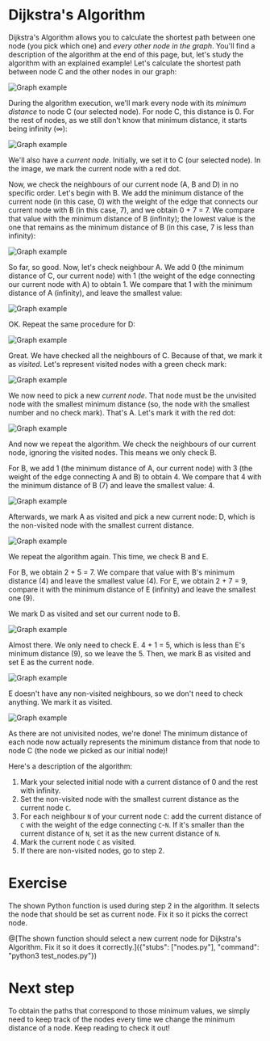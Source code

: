 # Dijkstra's Algorithm

Dijkstra's Algorithm allows you to calculate the shortest path between one node (you pick which one) and _every other node in the graph_. You'll find a description of the algorithm at the end of this page, but, let's study the algorithm with an explained example! Let's calculate the shortest path between node C and the other nodes in our graph:

![Graph example](graph.png "")

During the algorithm execution, we'll mark every node with its _minimum distance_ to node C (our selected node). For node C, this distance is 0. For the rest of nodes, as we still don't know that minimum distance, it starts being infinity (∞):

![Graph example](graph_c.png "")

We'll also have a _current node_. Initially, we set it to C (our selected node). In the image, we mark the current node with a red dot.

Now, we check the neighbours of our current node (A, B and D) in no specific order. Let's begin with B. We add the minimum distance of the current node (in this case, 0) with the weight of the edge that connects our current node with B (in this case, 7), and we obtain 0 + 7 = 7. We compare that value with the minimum distance of B (infinity); the lowest value is the one that remains as the minimum distance of B (in this case, 7 is less than infinity):

![Graph example](graph_c1.png "")

So far, so good. Now, let's check neighbour A. We add 0 (the minimum distance of C, our current node) with 1 (the weight of the edge connecting our current node with A) to obtain 1. We compare that 1 with the minimum distance of A (infinity), and leave the smallest value:

![Graph example](graph_c2.png "")

OK. Repeat the same procedure for D:

![Graph example](graph_c3.png "")

Great. We have checked all the neighbours of C. Because of that, we mark it as _visited_. Let's represent visited nodes with a green check mark:

![Graph example](graph_cok.png "")

We now need to pick a new _current node_. That node must be the unvisited node with the smallest minimum distance (so, the node with the smallest number and no check mark). That's A. Let's mark it with the red dot:

![Graph example](graph_a.png "")

And now we repeat the algorithm. We check the neighbours of our current node, ignoring the visited nodes. This means we only check B.

For B, we add 1 (the minimum distance of A, our current node) with 3 (the weight of the edge connecting A and B) to obtain 4. We compare that 4 with the minimum distance of B (7) and leave the smallest value: 4.

![Graph example](graph_a1.png "")

Afterwards, we mark A as visited and pick a new current node: D, which is the non-visited node with the smallest current distance.

![Graph example](graph_d.png "")

We repeat the algorithm again. This time, we check B and E.

For B, we obtain 2 + 5 = 7. We compare that value with B's minimum distance (4) and leave the smallest value (4). For E, we obtain 2 + 7 = 9, compare it with the minimum distance of E (infinity) and leave the smallest one (9).

We mark D as visited and set our current node to B.

![Graph example](graph_b.png "")

Almost there. We only need to check E. 4 + 1 = 5, which is less than E's minimum distance (9), so we leave the 5. Then, we mark B as visited and set E as the current node.

![Graph example](graph_e.png "")

E doesn't have any non-visited neighbours, so we don't need to check anything. We mark it as visited.

![Graph example](graph_final.png "")

As there are not univisited nodes, we're done! The minimum distance of each node now actually represents the minimum distance from that node to node C (the node we picked as our initial node)!

Here's a description of the algorithm:
1. Mark your selected initial node with a current distance of 0 and the rest with infinity.
2. Set the non-visited node with the smallest current distance as the current node `C`.
3. For each neighbour `N` of your current node `C`: add the current distance of `C` with the weight of the edge connecting `C`-`N`. If it's smaller than the current distance of `N`, set it as the new current distance of `N`.
4. Mark the current node `C` as visited.
5. If there are non-visited nodes, go to step 2.

# Exercise
The shown Python function is used during step 2 in the algorithm. It selects the node that should be set as current node. Fix it so it picks the correct node.

@[The shown function should select a new current node for Dijkstra's Algorithm. Fix it so it does it correctly.]({"stubs": ["nodes.py"], "command": "python3 test_nodes.py"})

# Next step
To obtain the paths that correspond to those minimum values, we simply need to keep track of the nodes every time we change the minimum distance of a node. Keep reading to check it out!